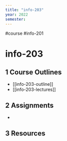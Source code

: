 ```yaml
---
title: "info-203"
year: 2022
semester: 
---
```

#course #info-201 

# info-203

## 1 Course Outlines

- [[info-203-outline]]
- [[info-203-lectures]]

## 2 Assignments

- 

## 3 Resources


